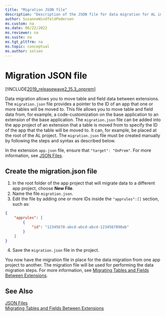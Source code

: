 ```yaml
---
title: "Migration JSON file"
description: "Description of the JSON file for data migration for AL in Business Central."
author: SusanneWindfeldPedersen
ms.custom: na
ms.date: 06/22/2022
ms.reviewer: na
ms.suite: na
ms.tgt_pltfrm: na
ms.topic: conceptual
ms.author: solsen
---
```


# Migration JSON file

[!INCLUDE[2019_releasewave2_15.3_onprem](../includes/2019_releasewave2_15.3_onprem.md)]

Data migration allows you to move table and field data between extensions. The `migration.json` file provides a pointer to the ID of an app that one or more tables will be moved to. This file allows you to move table and field data from, for example, a code-customization on the base application to an extension of the base application. The `migration.json` file can be added into the app project of an extension that a table is moved from to specify the ID of the app that the table will be moved to. It can, for example, be placed at the root of the AL project. The `migration.json` file must be created manually by following the steps and syntax as described below.

In the extension `app.json` file, ensure that `"target": "OnPrem"`. For more information, see [JSON Files](devenv-json-files.md).

## Create the migration.json file

1) In the root folder of the app project that will migrate data to a different app project, choose **New File**.
2) Name the file `migration.json`.
3) Edit the file by adding one or more IDs inside the `"apprules":[]` section, such as:

```json
{ 
    "apprules": [ 
        { 
            "id": "12345678-abcd-abcd-abcd-1234567890ab" 
        } 
    ] 
} 
```
4) Save the `migration.json` file in the project.

You now have the migration file in place for the data migration from one app project to another. The migration file will be used for performing the data migration steps. For more information, see [Migrating Tables and Fields Between Extensions](devenv-migrate-table-fields.md).

## See Also

[JSON Files](devenv-json-files.md)  
[Migrating Tables and Fields Between Extensions](devenv-migrate-table-fields.md) 
